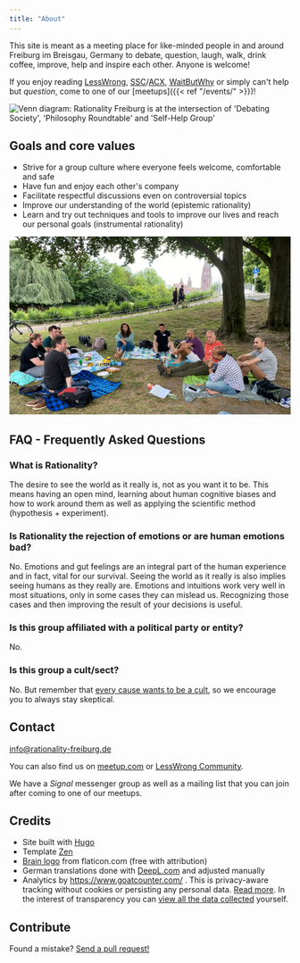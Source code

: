 ```yaml
---
title: "About"
---
```


This site is meant as a meeting place for like-minded people in and around
Freiburg im Breisgau, Germany to debate, question, laugh, walk, drink coffee,
improve, help and inspire each other. Anyone is welcome!

<!--more-->

If you enjoy reading [LessWrong](https://www.lesswrong.com/),
[SSC](https://slatestarcodex.com/)/[ACX](https://astralcodexten.substack.com/),
[WaitButWhy](https://waitbutwhy.com/) or simply can't help but _question_, come
to one of our [meetups]({{< ref "/events/" >}})!

![Venn diagram: Rationality Freiburg is at the intersection of 'Debating
Society', 'Philosophy Roundtable' and 'Self-Help
Group'](about-venn-diagram-400-en.png "Venn diagram: Rationality Freiburg is at
the intersection of 'Debating Society', 'Philosophy Roundtable' and 'Self-Help
Group'")


## Goals and core values

* Strive for a group culture where everyone feels welcome, comfortable and safe
* Have fun and enjoy each other's company
* Facilitate respectful discussions even on controversial topics
* Improve our understanding of the world (epistemic rationality)
* Learn and try out techniques and tools to improve our lives and reach our
  personal goals (instrumental rationality)

!['Rationality Freiburg' group deep in discussion in the park](rationality-freiburg-group.jpg
"'Rationality Freiburg' group deep in discussion in the park")

## FAQ - Frequently Asked Questions

### What is Rationality?

The desire to see the world as it really is, not as you want it to be. This
means having an open mind, learning about human cognitive biases and how to
work around them as well as applying the scientific method (hypothesis +
experiment).

### Is Rationality the rejection of emotions or are human emotions bad?

No. Emotions and gut feelings are an integral part of the human experience and
in fact, vital for our survival. Seeing the world as it really is also implies
seeing humans as they really are. Emotions and intuitions work very well in
most situations, only in some cases they can mislead us. Recognizing those
cases and then improving the result of your decisions is useful.

### Is this group affiliated with a political party or entity?

No.

### Is this group a cult/sect?

No. But remember that [every cause wants to be a
cult](https://www.lesswrong.com/posts/yEjaj7PWacno5EvWa/every-cause-wants-to-be-a-cult),
so we encourage you to always stay skeptical.

## Contact

info@rationality-freiburg.de

You can also find us on [meetup.com](https://www.meetup.com/rationality-freiburg/)
or [LessWrong Community](https://www.lesswrong.com/groups/fFZZ2Ywzsab86EESY).

We have a _Signal_ messenger group as well as a mailing list that you can join
after coming to one of our meetups.

## Credits

* Site built with [Hugo](https://gohugo.io)
* Template [Zen](https://github.com/frjo/hugo-theme-zen)
* [Brain logo](https://www.flaticon.com/premium-icon/brain_3288930) from
  flaticon.com (free with attribution)
* German translations done with [DeepL.com](https://www.deepl.com) and adjusted manually
* Analytics by https://www.goatcounter.com/ . This is privacy-aware tracking
  without cookies or persisting any personal data. [Read more](https://www.goatcounter.com/help/gdpr).
  In the interest of transparency you can [view all the data collected](https://rationality-freiburg.goatcounter.com/)
  yourself.

## Contribute

Found a mistake? [Send a pull request!](https://github.com/omarkohl/rationality-freiburg.de)
